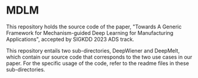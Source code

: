 # MDLM

This repository holds the source code of the paper, "Towards A Generic Framework for Mechanism-guided Deep Learning for Manufacturing Applications", accepted by SIGKDD 2023 ADS track. 

This repository entails two sub-directories, DeepWiener and DeepMelt, which contain our source code that corresponds to the two use cases in our paper. For the specific usage of the code, refer to the readme files in these sub-directories.
